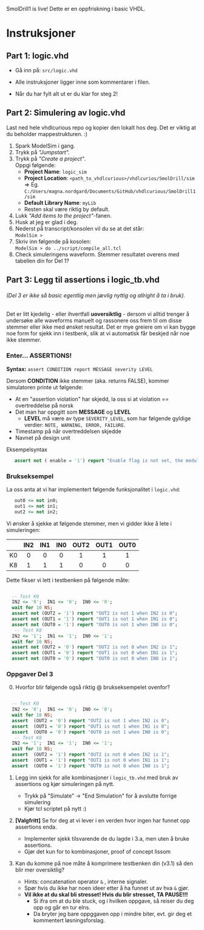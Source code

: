 SmolDrill1 is live! Dette er en oppfriskning i basic VHDL.    

# Instruksjoner
## Part 1: logic.vhd

- Gå inn på:    `src/logic.vhd ` 

- Alle instruksjoner ligger inne som kommentarer i filen.   

- Når du har fylt alt ut er du klar for steg 2!

## Part 2: Simulering av logic.vhd
Last ned hele vhdlcurious repo og kopier den lokalt hos deg. Det er viktig at du beholder mappestrukturen. :)

1. Spark ModelSim i gang.
2. Trykk på *"Jumpstart".*
3. Trykk på *"Create a project"*.  
   Oppgi følgende:
    - **Project Name**: `logic_sim`
    - **Project Location**: `<path_to_vhdlcurious>/vhdlcurios/SmolDrill/sim `   
       => Eg. `C:/Users/magna.nordgard/Documents/GitHub/vhdlcurious/SmolDrill1/sim`
    - **Default Library Name**: `myLib`  
    - Resten skal være riktig by default.
4. Lukk *"Add items to the project"*-fanen.
5. Husk at jeg er glad i deg.
6. Nederst på transcript/konsolen vil du se at det står:  
  `ModelSim > `
7. Skriv inn følgende på kosolen:  
   `ModelSim > do ../script/compile_all.tcl`
8. Check simuleringens waveform. Stemmer resultatet overens med tabellen din for Del 1?
  
  ## Part 3: Legg til assertions i logic_tb.vhd
  
  ###### (Del 3 er ikke så basic egentlig men *jævlig nyttig* og allright å ta i bruk).

  Det er litt kjedelig - eller ihvertfall  **uoversiktlig** -  dersom vi alltid trenger å undersøke alle waveforms manuelt og rassonere oss frem til om disse stemmer eller ikke med ønsket resultat.
  Det er mye greiere om vi kan bygge noe form for sjekk inn i testbenk, slik at vi automatisk får beskjed når noe ikke stemmer.
  
  ### Enter... **ASSERTIONS!**
  
  **Syntax:** `assert CONDITION report MESSAGE severity LEVEL`  
  
  Dersom **CONDITION** ikke stemmer (aka. returns FALSE), kommer simulatoren printe ut følgende:
  - At en "assertion violation" har skjedd, la oss si at violation == overtreddelse på norsk
  - Det man har oppgitt som **MESSAGE** og **LEVEL** 
      - **LEVEL** må være av type `SEVERITY_LEVEL`, som har følgende gyldige verdier: `NOTE, WARNING, ERROR, FAILURE`.   
  - Timestamp på når overtreddelsen skjedde
  - Navnet på design unit
  
  Eksempelsyntax
<!-- START VHDL BLOCK -->  
```vhdl 
   assert not ( enable = '1') report "Enable flag is not set, the module is disabled!" severity ERROR;
``` 
<!-- STOP VHDL BLOCK -->  
  ### Brukseksempel
  La oss anta at vi har implementert følgende funksjonalitet i `logic.vhd`:  
<!-- START VHDL BLOCK -->  
```vhdl 
   out0 <= not in0;     
   out1 <= not in1;   
   out2 <= not in2;    
``` 
<!-- STOP VHDL BLOCK -->

  Vi ønsker å sjekke at følgende stemmer, men vi gidder ikke å lete i simuleringen:
  
|    | IN2 | IN1 | IN0 | OUT2 | OUT1 | OUT0 |
|:--:|:---:|:---:|:---:|:----:|:----:|:----:|
| K0 |  0  |  0  |  0  |   1  |   1  |   1  |
| K8 |  1  |  1  |  1  |   0  |   0  |   0  |

  Dette fikser vi lett i testbenken på følgende måte:  
<!-- START VHDL BLOCK -->  
```vhdl 

  -- Test K0   
  IN2 <= '0';  IN1 <= '0';  IN0 <= '0';   
  wait for 10 NS;   
  assert not (OUT2 = '1') report "OUT2 is not 1 when IN2 is 0";   
  assert not (OUT1 = '1') report "OUT1 is not 1 when IN1 is 0";   
  assert not (OUT0 = '1') report "OUT0 is not 1 when IN0 is 0"; 
   -- Test K8   
  IN2 <= '1';  IN1 <= '1';  IN0 <= '1';   
  wait for 10 NS;   
  assert not (OUT2 = '0') report "OUT2 is not 0 when IN2 is 1";   
  assert not (OUT1 = '0') report "OUT1 is not 0 when IN1 is 1";   
  assert not (OUT0 = '0') report "OUT0 is not 0 when IN0 is 1"; 

```  
<!-- STOP VHDL BLOCK --> 

### Oppgaver Del 3

0. Hvorfor blir følgende også riktig @ brukseksempelet ovenfor? 
<!-- START VHDL BLOCK -->  
```vhdl 

  -- Test K0   
  IN2 <= '0';  IN1 <= '0';  IN0 <= '0';   
  wait for 10 NS;   
  assert  (OUT2 = '0') report "OUT2 is not 1 when IN2 is 0";   
  assert  (OUT1 = '0') report "OUT1 is not 1 when IN1 is 0";   
  assert  (OUT0 = '0') report "OUT0 is not 1 when IN0 is 0"; 
   -- Test K8   
  IN2 <= '1';  IN1 <= '1';  IN0 <= '1';   
  wait for 10 NS;   
  assert  (OUT2 = '1') report "OUT2 is not 0 when IN2 is 1";   
  assert  (OUT1 = '1') report "OUT1 is not 0 when IN1 is 1";   
  assert  (OUT0 = '1') report "OUT0 is not 0 when IN0 is 1"; 

```  
<!-- STOP VHDL BLOCK --> 

1. Legg inn sjekk for alle kombinasjoner i `logic_tb.vhd` med bruk av assertions og kjør simuleringen på nytt.
      - Trykk på "Simulate" -> "End Simulation" for å avslutte forrige simulering
      - Kjør tcl scriptet på nytt :)
     
2. **[Valgfritt]** Se for deg at vi lever i en verden hvor ingen har funnet opp assertions enda.  
      - Implementer sjekk tilsvarende de du lagde i 3.a, men uten å bruke assertions. 
      - Gjør det kun for to kombinasjoner, proof of concept lissom
3. Kan du komme på noe måte å komprimere testbenken din (v3.1) så den blir mer oversiktlig?
      - Hints: concatenation operator `&`  , interne signaler.
      - Spør hvis du ikke har noen ideer etter å ha funnet ut av hva `&` gjør.
      - **Vil ikke at du skal bli stresset! Hvis du blir stresset, TA PAUSE!!!**   
         - Si ifra om at du ble stuck, og i hvilken oppgave, så reiser du deg opp og går en tur elns. 
         - Da bryter jeg bare oppggaven opp i mindre biter, evt. gir deg et kommentert løsningsforslag.
      

     

